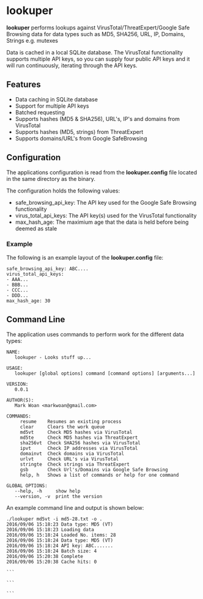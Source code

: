 # lookuper

**lookuper** performs lookups against VirusTotal/ThreatExpert/Google Safe Browsing data for data types such as MD5, SHA256, URL, IP, Domains, Strings e.g. mutexes

Data is cached in a local SQLite database. The VirusTotal functionality supports multiple API keys, so you can supply four public API keys and it will run continuously, iterating through the API keys.

## Features

- Data caching in SQLite database
- Support for multiple API keys
- Batched requesting
- Supports hashes (MD5 & SHA256), URL's, IP's and domains from VirusTotal
- Supports hashes (MD5, strings) from ThreatExpert
- Supports domains/URL's from Google SafeBrowsing

## Configuration

The applications configuration is read from the **lookuper.config** file located in the same directory as the binary.

The configuration holds the following values:

- safe_browsing_api_key: The API key used for the Google Safe Browsing functionality
- virus_total_api_keys: The API key(s) used for the VirusTotal functionality
- max_hash_age: The maximium age that the data is held before being deemed as stale

### Example

The following is an example layout of the **lookuper.config** file:

```
safe_browsing_api_key: ABC....
virus_total_api_keys:
- AAA...
- BBB...
- CCC...
- DDD...
max_hash_age: 30
```

## Command Line

The application uses commands to perform work for the different data types:
```
NAME:
   lookuper - Looks stuff up...

USAGE:
   lookuper [global options] command [command options] [arguments...]

VERSION:
   0.0.1

AUTHOR(S):
   Mark Woan <markwoan@gmail.com>

COMMANDS:
     resume    Resumes an existing process
     clear     Clears the work queue
     md5vt     Check MD5 hashes via VirusTotal
     md5te     Check MD5 hashes via ThreatExpert
     sha256vt  Check SHA256 hashes via VirusTotal
     ipvt      Check IP addresses via VirusTotal
     domainvt  Check domains via VirusTotal
     urlvt     Check URL's via VirusTotal
     stringte  Check strings via ThreatExpert
     gsb       Check Url's/Domains via Google Safe Browsing
     help, h   Shows a list of commands or help for one command

GLOBAL OPTIONS:
   --help, -h     show help
   --version, -v  print the version

```

An example command line and output is shown below:
````
./lookuper md5vt -i md5-28.txt -o .
2016/09/06 15:18:23 Data type: MD5 (VT)
2016/09/06 15:18:23 Loading data
2016/09/06 15:18:24 Loaded No. items: 28
2016/09/06 15:18:24 Data type: MD5 (VT)
2016/09/06 15:18:24 API key: ABC.......
2016/09/06 15:18:24 Batch size: 4
2016/09/06 15:20:38 Complete
2016/09/06 15:20:38 Cache hits: 0

```

```

```
